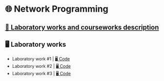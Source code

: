 # 🌐 Network Programming

## [📄 Laboratory works and courseworks description](docs/network_prog.pdf)


## 🖥️ Laboratory works

* Laboratory work #1 | [🖥️ Code](labs/lab1/)
* Laboratory work #2 | [🖥️ Code](labs/lab2/)
* Laboratory work #3 | [🖥️ Code](labs/lab3/)
